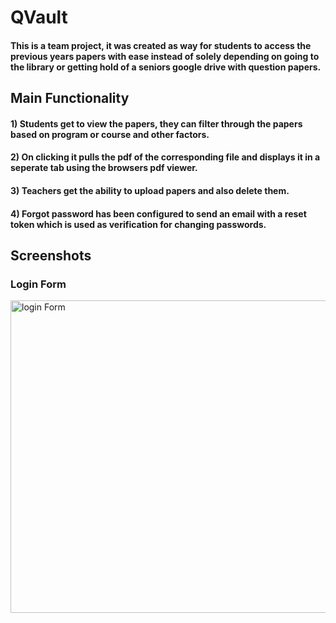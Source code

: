 # **QVault**
#### This is a team project,  it was created as way for students to access the previous years papers with ease instead of solely depending on going to the library or getting hold of a seniors google drive with question papers.

## Main Functionality
#### 1) Students get to view the papers, they can filter through the papers based on program or course and other factors.
#### 2) On clicking it pulls the pdf of the corresponding file and displays it in a seperate tab using the browsers pdf viewer.
#### 3) Teachers get the ability to upload papers and also delete them.
#### 4) Forgot password has been configured to send an email with a reset token which is used as verification for changing passwords.

## Screenshots

### Login Form

<img src="" alt="login Form" width="825" height="500">


